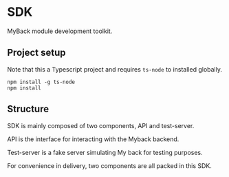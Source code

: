 # SDK

MyBack module development toolkit.

## Project setup

Note that this a Typescript project and requires `ts-node` to installed globally.

```
npm install -g ts-node
npm install
```

## Structure

SDK is mainly composed of two components, API and test-server. 

API is the interface for interacting with the Myback backend.

Test-server is a fake server simulating My back for testing purposes.

For convenience in delivery, two components are all packed in this SDK.
